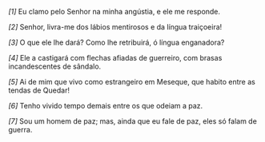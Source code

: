 *[1]* Eu clamo pelo Senhor na minha angústia, e ele me responde.

*[2]* Senhor, livra-me dos lábios mentirosos e da língua traiçoeira!

*[3]* O que ele lhe dará? Como lhe retribuirá, ó língua enganadora?

*[4]* Ele a castigará com flechas afiadas de guerreiro, com brasas incandescentes de sândalo.

*[5]* Ai de mim que vivo como estrangeiro em Meseque, que habito entre as tendas de Quedar!

*[6]* Tenho vivido tempo demais entre os que odeiam a paz.

*[7]* Sou um homem de paz; mas, ainda que eu fale de paz, eles só falam de guerra.

